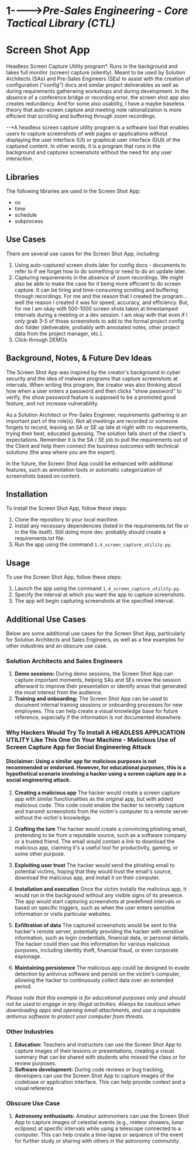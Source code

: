 # 1---->***Pre-Sales Engineering - Core Tactical Library (CTL)***

# Screen Shot App 

Headless Screen Capture Utility program*.
Runs in the background and takes full monitor (screen) capture (silently).
Meant to be used by Solution Architects (SAs) and Pre-Sales Engineers (SEs) to assist with the creation of configuration ("config") docs and similar project deliverables as well as during requirements gatherwing workshops and during development.
In the absence of a conference bridge or recording error, the screen shot app also creates redundancy. And for some also usability, I have a maybe baseless theory that auto-screen capture and meeting note rationalization is more efficient that scrolling and buffering through zoom recordings.

--*A headless screen capture utility program is a software tool that enables users to capture screenshots of web pages or applications without displaying the user interface (UI) or graphical user interface (GUI) of the captured content. In other words, it is a program that runs in the background and captures screenshots without the need for any user interaction.

## Libraries

The following libraries are used in the Screen Shot App:

- os
- time
- schedule
- subprocess

## Use Cases

There are several use cases for the Screen Shot App, including:

1. Using auto-captured screen shots later for config docs - documents to refer to if we forget how to do something or need to do an update later.
2. Capturing requirements in the absence of zoom recordings. We might also be able to make the case for it being more efficient to do screen capture. It can be tiring and time-consuming scrolling and buffering through recordings. For me and the reason that I created the program... well the reason I created it was for speed, accuracy, and efficiency. But, for me I am okay with 500-1000 screen shots taken at timestamped intervals during a meeting or a dev session. I am okay with that even if I only grab 3-5 of those screenshots to add to the formal project config doc folder (deliverable, probably with annotated notes, other project data from the project manager, etc.).
3. Click-through DEMOs

## Background, Notes, & Future Dev Ideas

The Screen Shot App was inspired by the creator's background in cyber security and the idea of malware programs that capture screenshots at intervals. When writing this program, the creator was also thinking about how when a user enters a password and then clicks "show password" to verify, the show password feature is supposed to be a promoted good feature, and not increase vulnerability.

As a Solution Architect or Pre-Sales Engineer, requirements gathering is an important part of the role(s). Not all meetings are recorded or someone forgets to record, leaving an SA or SE up late at night with no requirements, trying their best, educated guessing. The solution falls short of the client's expectations. Remember it is the SA / SE job to pull the requirements out of the Client and help them connect the business outcomes with technical solutions (the area where you are the expert).

In the future, the Screen Shot App could be enhanced with additional features, such as annotation tools or automatic categorization of screenshots based on content.

## Installation

To install the Screen Shot App, follow these steps:

1. Clone the repository to your local machine.
2. Install any necessary dependencies (listed in the requirements.txt file or in the file itself). Still doing more dev. probably should create a requirements.txt file.
3. Run the app using the command `1.4_screen_capture_utility.py`.

## Usage

To use the Screen Shot App, follow these steps:

1. Launch the app using the command `1.4_screen_capture_utility.py`.
2. Specify the interval at which you want the app to capture screenshots.
3. The app will begin capturing screenshots at the specified interval.

## Additional Use Cases

Below are some additional use cases for the Screen Shot App, particularly for Solution Architects and Sales Engineers, as well as a few examples for other industries and an obscure use case.

### Solution Architects and Sales Engineers

1. **Demo sessions:** During demo sessions, the Screen Shot App can capture important moments, helping SAs and SEs review the session afterward to improve their presentation or identify areas that generated the most interest from the audience.
2. **Training and onboarding:** The Screen Shot App can be used to document internal training sessions or onboarding processes for new employees. This can help create a visual knowledge base for future reference, especially if the information is not documented elsewhere.

### Why Hackers Would Try To Install A HEADLESS APPLICATION UTILITY Like This One On Your Machine - Malicious Use of Screen Capture App for Social Engineering Attack

#### Disclaimer: Using a similar app for malicious purposes is not recommended or endorsed. However, for educational purposes, this is a hypothetical scenario involving a hacker using a screen capture app in a social engineering attack.

1. **Creating a malicious app**
The hacker would create a screen capture app with similar functionalities as the original app, but with added malicious code. This code could enable the hacker to secretly capture and transmit screenshots from the victim's computer to a remote server without the victim's knowledge.

2. **Crafting the lure**
The hacker would create a convincing phishing email, pretending to be from a reputable source, such as a software company or a trusted friend. The email would contain a link to download the malicious app, claiming it's a useful tool for productivity, gaming, or some other purpose.

3. **Exploiting user trust**
The hacker would send the phishing email to potential victims, hoping that they would trust the email's source, download the malicious app, and install it on their computer.

4. **Installation and execution**
Once the victim installs the malicious app, it would run in the background without any visible signs of its presence. The app would start capturing screenshots at predefined intervals or based on specific triggers, such as when the user enters sensitive information or visits particular websites.

5. **Exfiltration of data**
The captured screenshots would be sent to the hacker's remote server, potentially providing the hacker with sensitive information, such as login credentials, financial data, or personal details. The hacker could then use this information for various malicious purposes, including identity theft, financial fraud, or even corporate espionage.

6. **Maintaining persistence**
The malicious app could be designed to evade detection by antivirus software and persist on the victim's computer, allowing the hacker to continuously collect data over an extended period.

*Please note that this example is for educational purposes only and should not be used to engage in any illegal activities. Always be cautious when downloading apps and opening email attachments, and use a reputable antivirus software to protect your computer from threats.*

### Other Industries

1. **Education:** Teachers and instructors can use the Screen Shot App to capture images of their lessons or presentations, creating a visual summary that can be shared with students who missed the class or for review purposes.
2. **Software development:** During code reviews or bug tracking, developers can use the Screen Shot App to capture images of the codebase or application interface. This can help provide context and a visual reference

### Obscure Use Case

1. **Astronomy enthusiasts:** Amateur astronomers can use the Screen Shot App to capture images of celestial events (e.g., meteor showers, lunar eclipses) at specific intervals while using a telescope connected to a computer. This can help create a time-lapse or sequence of the event for further study or sharing with others in the astronomy community.